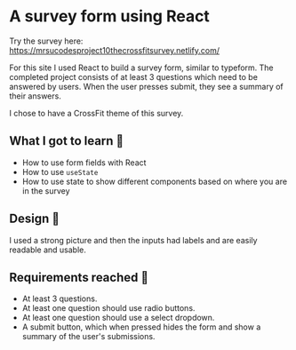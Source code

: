 # A survey form using React 

Try the survey here: https://mrsucodesproject10thecrossfitsurvey.netlify.com/

For this site I used React to build a survey form, similar to typeform. The completed project consists of at least 3 questions which need to be answered by users. When the user presses submit, they see a summary of their answers.

I chose to have a CrossFit theme of this survey.

## What I got to learn 🧠

* How to use form fields with React
* How to use `useState`
* How to use state to show different components based on where you are in the survey

## Design 🎨

I used a strong picture and then the inputs had labels and are easily readable and usable.

## Requirements reached 🧪

* At least 3 questions.
* At least one question should use radio buttons.
* At least one question should use a select dropdown.
* A submit button, which when pressed hides the form and show a summary of the user's submissions.


